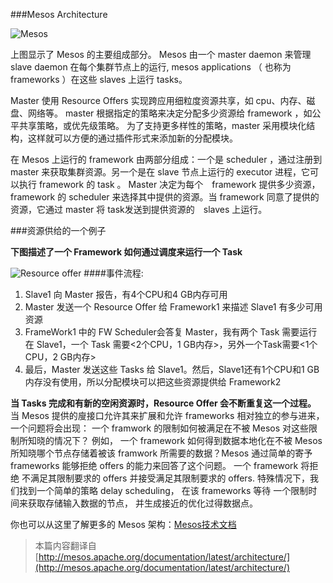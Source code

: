 ###Mesos Architecture

![Mesos](http://mesos.apache.org/assets/img/documentation/architecture3.jpg "Title")

上图显示了 Mesos 的主要组成部分。 Mesos 由一个 master daemon 来管理 slave daemon 在每个集群节点上的运行, mesos applications （ 也称为 frameworks ）在这些 slaves 上运行 tasks。

Master 使用 Resource Offers 实现跨应用细粒度资源共享，如 cpu、内存、磁盘、网络等。 master 根据指定的策略来决定分配多少资源给 framework ，如公平共享策略，或优先级策略。 为了支持更多样性的策略，master 采用模块化结构，这样就可以方便的通过插件形式来添加新的分配模块。

在 Mesos 上运行的 framework 由两部分组成：一个是 scheduler ，通过注册到　master 来获取集群资源。另一个是在 slave 节点上运行的 executor 进程，它可以执行 framework 的 task 。 Master 决定为每个　framework 提供多少资源， framework 的 scheduler 来选择其中提供的资源。当 framework 同意了提供的资源，它通过 master 将 task发送到提供资源的　slaves 上运行。

###资源供给的一个例子

**下图描述了一个 Framework 如何通过调度来运行一个 Task**




![Resource offer](http://mesos.apache.org/assets/img/documentation/architecture-example.jpg)
####事件流程:

1. Slave1 向 Master 报告，有4个CPU和4 GB内存可用
2. Master 发送一个 Resource Offer 给 Framework1 来描述 Slave1 有多少可用资源
3. FrameWork1 中的 FW Scheduler会答复 Master，我有两个 Task 需要运行在 Slave1，一个 Task 需要<2个CPU，1 GB内存>，另外一个Task需要<1个CPU，2 GB内存>
4. 最后，Master 发送这些 Tasks 给 Slave1。然后，Slave1还有1个CPU和1 GB内存没有使用，所以分配模块可以把这些资源提供给 Framework2

**当 Tasks 完成和有新的空闲资源时，Resource Offer 会不断重复这一个过程。**
当 Mesos 提供的廋接口允许其来扩展和允许 frameworks 相对独立的参与进来，一个问题将会出现： 一个 framwork 的限制如何被满足在不被 Mesos 对这些限制所知晓的情况下？ 例如， 一个 framework 如何得到数据本地化在不被 Mesos所知晓哪个节点存储着被该 framwork 所需要的数据？Mesos 通过简单的寄予 frameworks 能够拒绝 offers 的能力来回答了这个问题。 一个 framework 将拒绝 不满足其限制要求的 offers 并接受满足其限制要求的 offers. 特殊情况下，我们找到一个简单的策略 delay scheduling， 在该 frameworks 等待 一个限制时间来获取存储输入数据的节点， 并生成接近的优化过得数据点。

你也可以从这里了解更多的 Mesos 架构：[Mesos技术文档](http://mesos.berkeley.edu/mesos_tech_report.pdf)

>本篇内容翻译自[http://mesos.apache.org/documentation/latest/architecture/](http://mesos.apache.org/documentation/latest/architecture/)
